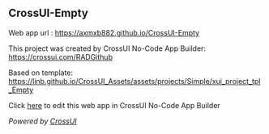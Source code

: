 ## CrossUI-Empty
Web app url : https://axmxb882.github.io/CrossUI-Empty

This project was created by CrossUI No-Code App Builder: https://crossui.com/RADGithub

Based on template: https://linb.github.io/CrossUI_Assets/assets/projects/Simple/xui_project_tpl_Empty

Click [here](https://crossui.com/RADGithub/#!from=github&owner=axmxb882&repo=CrossUI-Empty) to edit this web app in CrossUI No-Code App Builder

<i>Powered by [CrossUI](https://crossui.com)</i>
